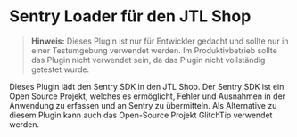 # Sentry Loader für den JTL Shop

> **Hinweis:** Dieses Plugin ist nur für Entwickler gedacht und sollte nur in einer Testumgebung verwendet werden. Im Produktivbetrieb sollte das Plugin nicht verwendet sein, da das Plugin nicht vollständig getestet wurde.

Dieses Plugin lädt den Sentry SDK in den JTL Shop. Der Sentry SDK ist ein Open Source Projekt, welches es ermöglicht, Fehler und Ausnahmen in der Anwendung zu erfassen und an Sentry zu übermitteln. Als Alternative zu diesem Plugin kann auch das Open-Source Projekt GlitchTip verwendet werden.